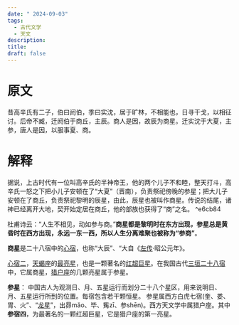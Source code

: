 ```yaml
---
date: " 2024-09-03"
tags:
  - 古代文学
  - 天文
description: 
title: 
draft: false
---
```

# 原文

昔高辛氏有二子，伯曰阏伯，季曰实沈，居于旷林，不相能也，日寻干戈，以相征讨。后帝不臧，迁阏伯于商丘，主辰。商人是因，故辰为商星。迁实沈于大夏，主参，唐人是因，以服事夏、商。

# 解释

据说，上古时代有一位叫高辛氏的半神帝王，他的两个儿子不和睦，整天打斗，高辛氏一怒之下把小儿子安顿在了“大夏”（晋南），负责祭祀傍晚的参星；把大儿子安顿在了商丘，负责祭祀黎明的辰星，由此，辰星也被叫作商星。传说的结尾，诸神已经离开大地，契开始定居在商丘，他的部族也获得了“商”之名。 ^e6cb84

杜甫诗云：“人生不相见，动如参与商。”**商星都是黎明时在东方出现，参星总是黄昏时在西方出现，永远一东一西，所以人生分离难聚也被称为“参商”**。

**商星**是二十八宿中的[心宿](https://baike.baidu.com/item/%E5%BF%83%E5%AE%BF/7143?fromModule=lemma_inlink)，也称“大辰”、“大自《[左传](https://baike.baidu.com/item/%E5%B7%A6%E4%BC%A0/371757?fromModule=lemma_inlink)·昭公元年》。

[心宿二](https://baike.baidu.com/item/%E5%BF%83%E5%AE%BF%E4%BA%8C/0?fromModule=lemma_inlink)，[天蝎座](https://baike.baidu.com/item/%E5%A4%A9%E8%9D%8E%E5%BA%A7/25945?fromModule=lemma_inlink)的[最亮星](https://baike.baidu.com/item/%E6%9C%80%E4%BA%AE%E6%98%9F/12712737?fromModule=lemma_inlink)，也是一颗著名的[红超巨星](https://baike.baidu.com/item/%E7%BA%A2%E8%B6%85%E5%B7%A8%E6%98%9F/5271782?fromModule=lemma_inlink)。在我国古代[三垣二十八宿](https://baike.baidu.com/item/%E4%B8%89%E5%9E%A3%E4%BA%8C%E5%8D%81%E5%85%AB%E5%AE%BF/4836723?fromModule=lemma_inlink)中，它属商星，[猎户座](https://baike.baidu.com/item/%E7%8C%8E%E6%88%B7%E5%BA%A7/3372?fromModule=lemma_inlink)的几颗亮星属于参星。

**参星**：
中国古人为观测日、月、五星运行而划分二十八个星区，用来说明日、月、五星运行所到的位置。每宿包含若干颗恒星。 参星属西方白虎七宿(奎、娄、胃、火”、“[龙星](https://baike.baidu.com/item/%E9%BE%99%E6%98%9F/9059806?fromModule=lemma_inlink)”，出昴mǎo、毕、觜zī、参shēn)。西方天文学中属猎户座。其中**参宿四**，为最著名的一颗红超巨星，它是猎户座的第一亮星。
